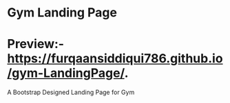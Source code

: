 # Gym Landing Page
# Preview:-  https://furqaansiddiqui786.github.io/gym-LandingPage/.
A Bootstrap Designed Landing Page for Gym
